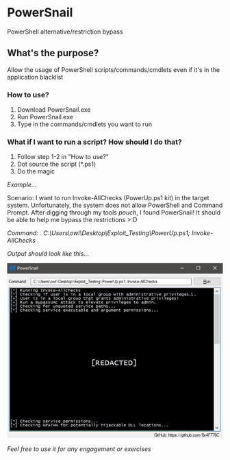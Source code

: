 # PowerSnail
PowerShell alternative/restriction bypass 

## What's the purpose?
Allow the usage of PowerShell scripts/commands/cmdlets even if it's in the application blacklist

### How to use?
1. Download PowerSnail.exe
2. Run PowerSnail.exe
3. Type in the commands/cmdlets you want to run

### What if I want to run a script? How should I do that?
1. Follow step 1-2 in "How to use?"
2. Dot source the script (*.ps1)
3. Do the magic

*Example...*

Scenario: I want to run Invoke-AllChecks (PowerUp.ps1 kit) in the target system. Unfortunately, the system does not allow PowerShell and Command Prompt. After digging through my tools *pouch*, I found PowerSnail! It should be able to help me bypass the restrictions >:D

*Command: . C:\Users\owl\Desktop\Exploit_Testing\PowerUp.ps1; Invoke-AllChecks*

*Output should look like this...*

![Example Image](https://github.com/0x4F776C/PowerSnail/blob/main/example.PNG)

*Feel free to use it for any engagement or exercises*
